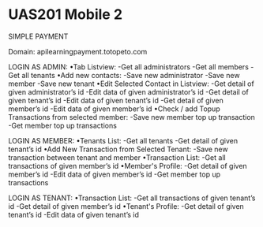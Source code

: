 # UAS201 Mobile 2
SIMPLE PAYMENT

Domain:
apilearningpayment.totopeto.com

LOGIN AS ADMIN:
  •Tab Listview:
  -Get all administrators
  -Get all members
  -Get all tenants
    •Add new contacts:
    -Save new administrator
    -Save new member
    -Save new tenant
      •Edit Selected Contact in Listview:
      -Get detail of given administrator’s id
      -Edit data of given administrator’s id
      -Get detail of given tenant’s id
      -Edit data of given tenant’s id
      -Get detail of given member’s id
      -Edit data of given member’s id
        •Check / add Topup Transactions from selected member:
        -Save new member top up transaction
        -Get member top up transactions

LOGIN AS MEMBER:
  •Tenants List:
  -Get all tenants
  -Get detail of given tenant’s id
    •Add New Transaction from Selected Tenant:
    -Save new transaction between tenant and member
      •Transaction List:
      -Get all transactions of given member’s id
        •Member's Profile:
        -Get detail of given member’s id
        -Edit data of given member’s id
        -Get member top up transactions

LOGIN AS TENANT:
  •Transaction List:
  -Get all transactions of given tenant’s id
  -Get detail of given member’s id
    •Tenant's Profile:
    -Get detail of given tenant’s id
    -Edit data of given tenant’s id
